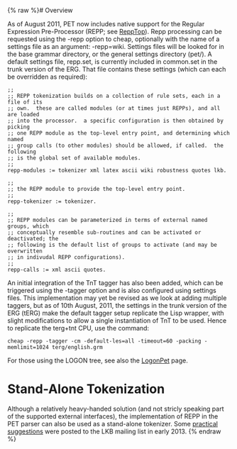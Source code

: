 {% raw %}# Overview

As of August 2011, PET now includes native support for the Regular
Expression Pre-Processor (REPP; see [ReppTop](../ReppTop)). Repp processing
can be requested using the -repp option to cheap, optionally with the
name of a settings file as an argument: -repp=wiki. Settings files will
be looked for in the base grammar directory, or the general settings
directory (pet/). A default settings file, repp.set, is currently
included in common.set in the trunk version of the ERG. That file
contains these settings (which can each be overridden as required):

    ;;
    ;; REPP tokenization builds on a collection of rule sets, each in a file of its
    ;; own.  these are called modules (or at times just REPPs), and all are loaded
    ;; into the processor.  a specific configuration is then obtained by picking
    ;; one REPP module as the top-level entry point, and determining which named
    ;; group calls (to other modules) should be allowed, if called.  the following
    ;; is the global set of available modules.
    ;;
    repp-modules := tokenizer xml latex ascii wiki robustness quotes lkb.
    
    ;;
    ;; the REPP module to provide the top-level entry point.
    ;;
    repp-tokenizer := tokenizer.
    
    ;;
    ;; REPP modules can be parameterized in terms of external named groups, which
    ;; conceptually resemble sub-routines and can be activated or deactivated; the
    ;; following is the default list of groups to activate (and may be overwritten
    ;; in indivudal REPP configurations).
    ;;
    repp-calls := xml ascii quotes.

An initial integration of the TnT tagger has also been added, which can
be triggered using the -tagger option and is also configured using
settings files. This implementation may yet be revised as we look at
adding multiple taggers, but as of 10th August, 2011, the settings in
the trunk version of the ERG (tERG) make the default tagger setup
replicate the Lisp wrapper, with slight modifications to allow a single
instantiation of TnT to be used. Hence to replicate the terg+tnt CPU,
use the command:

    cheap -repp -tagger -cm -default-les=all -timeout=60 -packing -memlimit=1024 terg/english.grm

For those using the LOGON tree, see also the [LogonPet](../LogonPet) page.

# Stand-Alone Tokenization

Although a relatively heavy-handed solution (and not stricly speaking
part of the supported external interfaces), the implementation of REPP
in the PET parser can also be used as a stand-alone tokenizer. Some
[practical
suggestions](http://lists.delph-in.net/archives/lkb/2013/000255.html)
were posted to the LKB mailing list in early 2013.
{% endraw %}